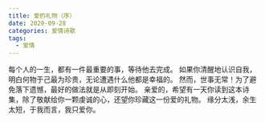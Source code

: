 ```yaml
---
title: 爱的礼物（序）
date: 2020-09-28
categories: 爱情诗歌
tags:
  - 爱情
---
```


每个人的一生，都有一件最重要的事，等待他去完成。<!--more-->
如果你清醒地认识自我，明白何物于己最为珍贵，无论遭遇什么他都是幸福的。
然而，世事无常！为了避免落下遗憾，最好的做法就是从即刻开始。
亲爱的，希望有一天你读到这本诗集，除了敬献给你一颗虔诚的心，还望你珍藏这一份爱的礼物。
缘分太浅，余生太短，于我而言，我只爱你。